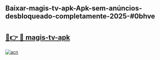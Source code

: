 ## Baixar-magis-tv-apk-Apk-sem-anúncios-desbloqueado-completamente-2025-#0bhve

# <h2><a href="https://ainizakaria.my?title=magis-tv-apk&ref=20M">🔗👉 🔴 magis-tv-apk</a></h2>

[![acn](https://github.com/user-attachments/assets/0f9c940e-d8b0-45ae-aac7-cd30a18b3e1c)](https://ainizakaria.my?title=magis-tv-apk&ref=20M)

